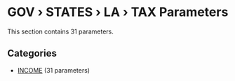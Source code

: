 # GOV › STATES › LA › TAX Parameters

This section contains 31 parameters.

## Categories

- [INCOME](income/index.md) (31 parameters)
